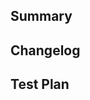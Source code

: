 <!--
Thanks for submitting a pull request! We appreciate you spending the time to
work on these changes. Please provide enough information so that others can
review your pull request. The three fields below are mandatory.
-->

## Summary

<!--
Explain the **motivation** for making this change. What existing problem does
the pull request solve?
-->

## Changelog

<!--
Help reviewers and the release process by writing your own changelog entry.
See this project's CHANGELOG.md for an example.
-->

## Test Plan

<!--
Demonstrate the code is solid. Example: The exact commands you ran and their
output, screenshots / videos if the pull request changes UI.
-->
